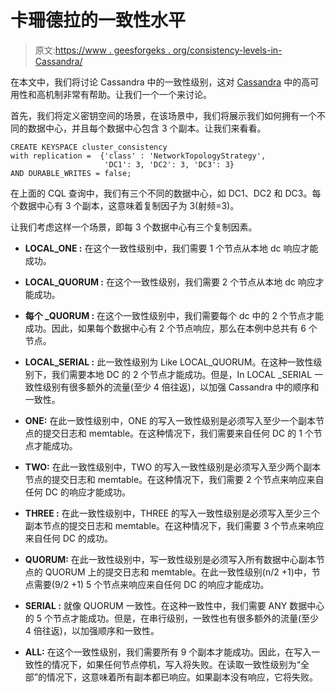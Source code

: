 # 卡珊德拉的一致性水平

> 原文:[https://www . geesforgeks . org/consistency-levels-in-Cassandra/](https://www.geeksforgeeks.org/consistency-levels-in-cassandra/)

在本文中，我们将讨论 Cassandra 中的一致性级别，这对 [Cassandra](https://www.geeksforgeeks.org/features-of-cassandra/) 中的高可用性和高机制非常有帮助。让我们一个一个来讨论。

首先，我们将定义密钥空间的场景，在该场景中，我们将展示我们如何拥有一个不同的数据中心，并且每个数据中心包含 3 个副本。让我们来看看。

```
CREATE KEYSPACE cluster_consistency
with replication =  {'class' : 'NetworkTopologyStrategy', 
                     'DC1': 3, 'DC2': 3, 'DC3': 3}
AND DURABLE_WRITES = false; 
```

在上面的 CQL 查询中，我们有三个不同的数据中心，如 DC1、DC2 和 DC3。每个数据中心有 3 个副本，这意味着复制因子为 3(射频=3)。

让我们考虑这样一个场景，即每 3 个数据中心有三个复制因素。

*   **LOCAL_ONE :**
    在这个一致性级别中，我们需要 1 个节点从本地 dc 响应才能成功。

*   **LOCAL_QUORUM :**
    在这个一致性级别，我们需要 2 个节点从本地 dc 响应才能成功。

*   **每个 _QUORUM :**
    在这个一致性级别中，我们需要每个 dc 中的 2 个节点才能成功。因此，如果每个数据中心有 2 个节点响应，那么在本例中总共有 6 个节点。

*   **LOCAL_SERIAL :**
    此一致性级别为 Like LOCAL_QUORUM。在这种一致性级别下，我们需要本地 DC 的 2 个节点才能成功。但是，In LOCAL _SERIAL 一致性级别有很多额外的流量(至少 4 倍往返)，以加强 Cassandra 中的顺序和一致性。

*   **ONE:**
    在此一致性级别中，ONE 的写入一致性级别是必须写入至少一个副本节点的提交日志和 memtable。在这种情况下，我们需要来自任何 DC 的 1 个节点才能成功。

*   **TWO:**
    在此一致性级别中，TWO 的写入一致性级别是必须写入至少两个副本节点的提交日志和 memtable。在这种情况下，我们需要 2 个节点来响应来自任何 DC 的响应才能成功。

*   **THREE :**
    在此一致性级别中，THREE 的写入一致性级别是必须写入至少三个副本节点的提交日志和 memtable。在这种情况下，我们需要 3 个节点来响应来自任何 DC 的成功。

*   **QUORUM:**
    在此一致性级别中，写一致性级别是必须写入所有数据中心副本节点的 QUORUM 上的提交日志和 memtable。在此一致性级别(n/2 +1)中，节点需要(9/2 +1) 5 个节点来响应来自任何 DC 的响应才能成功。

*   **SERIAL :**
    就像 QUORUM 一致性。在这种一致性中，我们需要 ANY 数据中心的 5 个节点才能成功。但是，在串行级别，一致性也有很多额外的流量(至少 4 倍往返)，以加强顺序和一致性。

*   **ALL:**
    在这个一致性级别，我们需要所有 9 个副本才能成功。因此，在写入一致性的情况下，如果任何节点停机，写入将失败。在读取一致性级别为“全部”的情况下，这意味着所有副本都已响应。如果副本没有响应，它将失败。